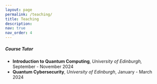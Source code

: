 ```yaml
---
layout: page
permalink: /teaching/
title: Teaching
description: 
nav: true
nav_order: 4
---
```


##### Course Tutor
- **Introduction to Quantum Computing**, *University of Edinburgh,* September - November 2024
- **Quantum Cybersecurity**, *University of Edinburgh*, January - March 2024
